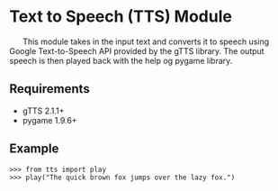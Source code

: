 # Text to Speech (TTS) Module

&nbsp;&nbsp;&nbsp;&nbsp;&nbsp;&nbsp;This module takes in the input text and converts it to speech using Google Text-to-Speech API provided by the gTTS library.
The output speech is then played back with the help og pygame library.

## Requirements

+ gTTS 2.1.1+
+ pygame 1.9.6+

## Example
```
>>> from tts import play
>>> play("The quick brown fox jumps over the lazy fox.")
```
